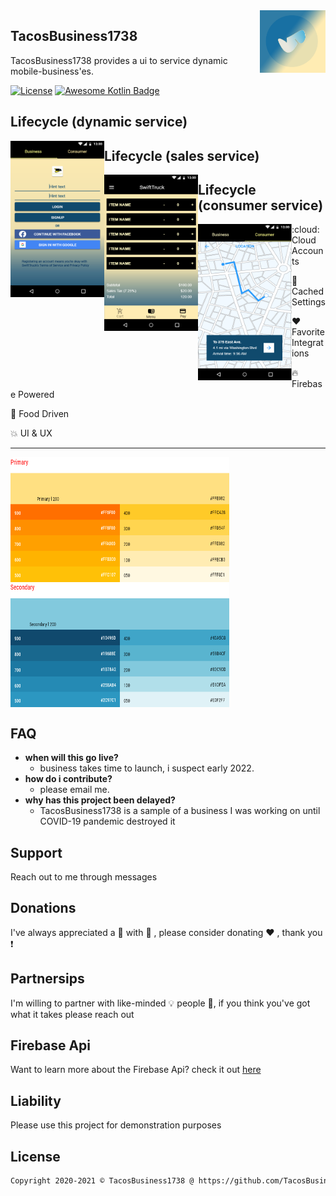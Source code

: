 <a href="https://www.TacosBusiness1738.com/#/">
    <img src="https://github.com/TacosBusiness1738/TacosBusiness1738/blob/main/tacosbusiness1738_round_logo.png" alt="TacosBusiness1738 Logo" title="TacosBusiness1738" align="right" height="100" />
</a>

## TacosBusiness1738
TacosBusiness1738 provides a ui to service dynamic mobile-business'es.

[![License](https://img.shields.io/badge/License-Apache%202.0-blue.svg)](https://opensource.org/licenses/Apache-2.0)
[![Awesome Kotlin Badge](https://kotlin.link/awesome-kotlin.svg)](https://github.com/KotlinBy/awesome-kotlin)

## Lifecycle (dynamic service)

<p>
<img align="left" src="https://github.com/TacosBusiness1738/TacosBusiness1738/blob/main/Business%20Presentation.png" width="150" height="250">
</p>


## Lifecycle (sales service)

<p>
<img align="left" src="https://github.com/TacosBusiness1738/TacosBusiness1738/blob/main/Cart%20Presentation.png" width="150" height="250">
</p>


## Lifecycle (consumer service)

<p>
<img align="left" src="https://github.com/TacosBusiness1738/TacosBusiness1738/blob/main/Navigation%20Presentation.png" width="150" height="250">
</p>

<p>
:cloud: Cloud Accounts
  
:iphone: Cached Settings

:heart: Favorite Integrations

:fire: Firebase Powered

:poultry_leg: Food Driven

:boom: UI & UX
</p>

---

<p>
<img align="left" src="https://github.com/TacosBusiness1738/TacosBusiness1738/blob/main/Primary.png" width="350" height="200"/>
<img align="middle" src="https://github.com/TacosBusiness1738/TacosBusiness1738/blob/main/Secondary.png" width="350" height="200"/>
</p>

## FAQ
- **when will this go live?**
  - business takes time to launch, i suspect early 2022.
- **how do i contribute?**
  - please email me.
- **why has this project been delayed?**
  - TacosBusiness1738 is a sample of a business I was working on until COVID-19 pandemic destroyed it 
 
## Support
Reach out to me through messages

## Donations
I've always appreciated a :beer: with :pizza: , please consider donating :heart: , thank you :exclamation:

## Partnersips
I'm willing to partner with like-minded :bulb: people :ghost:, if you think you've got what it takes please reach out

## Firebase Api
Want to learn more about the Firebase Api? check it out [here](https://firebase.google.com/docs/reference)

## Liability 
Please use this project for demonstration purposes

## License
```xml
Copyright 2020-2021 © TacosBusiness1738 @ https://github.com/TacosBusiness1738
```
